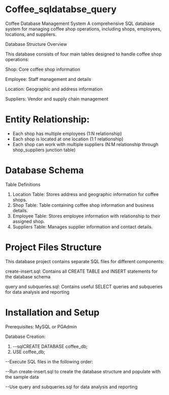 # Coffee_sqldatabse_query

Coffee Database Management System
A comprehensive SQL database system for managing coffee shop operations, including shops, employees, locations, and suppliers.

Database Structure Overview

This database consists of four main tables designed to handle coffee shop operations:

Shop: Core coffee shop information

Employee: Staff management and details

Location: Geographic and address information

Suppliers: Vendor and supply chain management

# Entity Relationship:

- Each shop has multiple employees (1:N relationship)
- Each shop is located at one location (1:1 relationship)
- Each shop can work with multiple suppliers (N:M relationship through shop_suppliers junction table)

# Database Schema
Table Definitions
1. Location Table: Stores address and geographic information for coffee shops.
2. Shop Table: Table containing coffee shop information and business details.
3. Employee Table: Stores employee information with relationship to their assigned shop.
4. Suppliers Table: Manages supplier information and contact details.

# Project Files Structure

This database project contains separate SQL files for different components:

create-insert.sql: Contains all CREATE TABLE and INSERT statements for the database schema

query and subqueries.sql: Contains useful SELECT queries and subqueries for data analysis and reporting

# Installation and Setup

Prerequisites: MySQL or PGAdmin

Database Creation:

1. --sqlCREATE DATABASE coffee_db;
2. USE coffee_db;

--Execute SQL files in the following order:

--Run create-insert.sql to create the database structure and populate with the sample data

--Use query and subqueries.sql for data analysis and reporting


